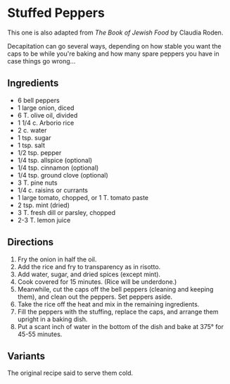 # Stuffed Peppers

This one is also adapted from *The Book of Jewish Food* by Claudia Roden.

Decapitation can go several ways, depending on how stable you want the caps to be while you're baking and how many spare peppers you have in case things go wrong...

## Ingredients

* 6 bell peppers
* 1 large onion, diced
* 6 T. olive oil, divided
* 1 1/4 c. Arborio rice
* 2 c. water
* 1 tsp. sugar
* 1 tsp. salt
* 1/2 tsp. pepper
* 1/4 tsp. allspice (optional)
* 1/4 tsp. cinnamon (optional)
* 1/4 tsp. ground clove (optional)
* 3 T. pine nuts
* 1/4 c. raisins or currants
* 1 large tomato, chopped, or 1 T. tomato paste
* 2 tsp. mint (dried)
* 3 T. fresh dill or parsley, chopped
* 2-3 T. lemon juice

## Directions

1. Fry the onion in half the oil.
2. Add the rice and fry to transparency as in risotto.
3. Add water, sugar, and dried spices (except mint).
4. Cook covered for 15 minutes. (Rice will be underdone.)
5. Meanwhile, cut the caps off the bell peppers (cleaning and keeping them), and clean out the peppers.  Set peppers aside.
6. Take the rice off the heat and mix in the remaining ingredients.
7. Fill the peppers with the stuffing, replace the caps, and arrange them upright in a baking dish.
8. Put a scant inch of water in the bottom of the dish and bake at 375° for 45-55 minutes.

## Variants

The original recipe said to serve them cold.
